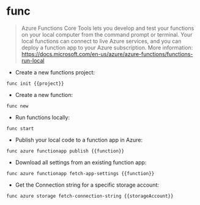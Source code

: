 # func

> Azure Functions Core Tools lets you develop and test your functions on your local computer from the command prompt or terminal.
> Your local functions can connect to live Azure services, and you can deploy a function app to your Azure subscription.
> More information: <https://docs.microsoft.com/en-us/azure/azure-functions/functions-run-local>

- Create a new functions project:

`func init {{project}}`

- Create a new function:

`func new`

- Run functions locally:

`func start`

- Publish your local code to a function app in Azure:

`func azure functionapp publish {{function}}`

- Download all settings from an existing function app:

`func azure functionapp fetch-app-settings {{function}}`

- Get the Connection string for a specific storage account:

`func azure storage fetch-connection-string {{storageAccount}}`
